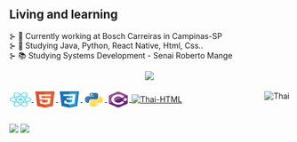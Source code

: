 
## Living and learning
⊱ 🔭 Currently working at Bosch Carreiras in Campinas-SP <br>
⊱ 🌱 Studying Java, Python, React Native, Html, Css.. <br>
⊱ 📚 Studying Systems Development - Senai Roberto Mange
<div align="center">
  <a href="https://github.com/Itstf">
  <img height="180em" src="https://github-readme-stats.vercel.app/api?username=Itstf&show_icons=true&theme=panda&include_all_commits=true&count_private=true"/>
</div>
  
 <div style="display: inline_block"><br>
  <img align="center" alt="Thai-React" height="30" width="40" src="https://raw.githubusercontent.com/devicons/devicon/master/icons/react/react-original.svg">
  <img align="center" alt="Thai-HTML" height="30" width="40" src="https://raw.githubusercontent.com/devicons/devicon/master/icons/html5/html5-original.svg">
  <img align="center" alt="Thai-CSS" height="30" width="40" src="https://raw.githubusercontent.com/devicons/devicon/master/icons/css3/css3-original.svg">
  <img align="center" alt="Thai-Python" height="30" width="40" src="https://raw.githubusercontent.com/devicons/devicon/master/icons/python/python-original.svg">
  <img align="center" alt="Thai-Csharp" height="30" width="40" src="https://raw.githubusercontent.com/devicons/devicon/master/icons/csharp/csharp-original.svg">
  <img align="center" alt="Thai-HTML" height="30" width="40" 
 src="https://cdn.jsdelivr.net/gh/devicons/devicon/icons/java/java-original.svg">
   <img align="right" alt="Thai" src="https://cdn.discordapp.com/attachments/929135799503585300/966841056626884648/200.gif">
</div>
  
  ##
 
<div> 
  <a href="https://www.instagram.com/tfavarelli/" target="_blank"><img src="https://img.shields.io/badge/-Instagram-%23E4405F?style=for-the-badge&logo=instagram&logoColor=white" target="_blank"></a>
  <a href="https://www.linkedin.com/in/thaiza-favarelli-da-silva-082978220/" target="_blank"><img src="https://img.shields.io/badge/-LinkedIn-%230077B5?style=for-the-badge&logo=linkedin&logoColor=white" target="_blank"></a> 
  </div>
